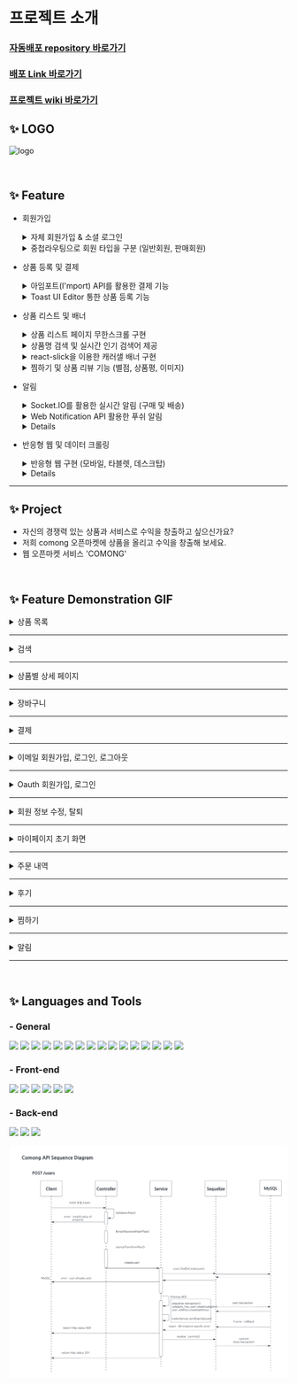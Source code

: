 # 프로젝트 소개

### [자동배포 repository 바로가기](https://github.com/onewithtruth/comong)
### [배포 Link 바로가기](https://www.comong.kr/)
### [프로젝트 wiki 바로가기](https://github.com/codestates/comong/wiki)

## ✨ LOGO

![logo](https://imagedelivery.net/BOKuAiJyROlMLXwCcBYMqQ/9cb76ebb-2ba7-4998-40d8-056e6fe5d700/public)

</br>

## ✨ Feature

- 회원가입
    <details><summary>자체 회원가입 & 소셜 로그인</summary>
    <ul>
        <li> OAuth2.0 소셜 회원가입 및 로그인 (네이버, 구글, 카카오 연동) </li>
    </ul>
    </details>
    <details><summary>중첩라우팅으로 회원 타입을 구분 (일반회원, 판매회원)</summary>
    <span>설명 추가 예정</span>
    </details>

- 상품 등록 및 결제
    <details><summary>아임포트(I'mport) API를 활용한 결제 기능</summary>
    <span>설명 추가 예정</span>
    </details>
    <details><summary>Toast UI Editor 통한 상품 등록 기능</summary>
    <span>설명 추가 예정</span>
    </details>

- 상품 리스트 및 배너
    <details><summary>상품 리스트 페이지 무한스크롤 구현</summary>
    <span>설명 추가 예정</span>
    </details>
    <details><summary>상품명 검색 및 실시간 인기 검색어 제공</summary>
    <span>설명 추가 예정</span>
    </details>
    <details><summary>react-slick을 이용한 캐러샐 배너 구현</summary>
    <span>설명 추가 예정</span>
    </details>
    <details><summary>찜하기 및 상품 리뷰 기능 (별점, 상품평, 이미지)</summary>
    <span>설명 추가 예정</span>
    </details>

- 알림
    <details><summary>Socket.IO를 활용한 실시간 알림 (구매 및 배송)</summary>
    <span>설명 추가 예정</span>
    </details>
    <details><summary>Web Notification API 활용한 푸쉬 알림</summary>
    <span>설명 추가 예정</span>
    </details>
    <details><summaryNode mailer를 활용한 메일 발송 (주문/결제정보)</summary>
    <span>설명 추가 예정</span>
    </details>


- 반응형 웹 및 데이터 크롤링
    <details><summary>반응형 웹 구현 (모바일, 타블렛, 데스크탑)</summary>
         - 기준</br>
         1) 모바일 (가로 767px 이하)</br>
         2) 타블렛 (가로 768px 이상 1199px 이하)</br>
         3) 데스크탑 (가로 1200px 이상)</br></br>
         - 시연 GIF</br>
      <img width="700" src="https://user-images.githubusercontent.com/86667412/170004359-a79cf983-5ca2-44c5-8975-db43d4b85959.gif"/></details>
    </details>
    <details><summarycheerio와 puppeteer를 사용한 상품 데이터 크롤링</summary>
    <span>설명 추가 예정</span>
    </details>

---

## ✨ Project

- 자신의 경쟁력 있는 상품과 서비스로 수익을 창출하고 싶으신가요?
- 저희 comong 오픈마켓에 상품을 올리고 수익을 창출해 보세요.
- 웹 오픈마켓 서비스 'COMONG'

</br>

## ✨ Feature Demonstration GIF

<details>
  <summary> 상품 목록 </summary>

  <details>
  <summary> 메인 배너 (자동 슬라이드)</summary>
    <img width="700" src="https://user-images.githubusercontent.com/86667412/158828284-b418222d-f2d2-40ec-a9d8-899fad1d1100.gif"/>
  </details>

  <details>
  <summary> 상품 목록 (무한스크롤) </summary>
    <img width="700" src="https://user-images.githubusercontent.com/86667412/158832768-90f6f518-23cf-4d42-9b38-6c47e8ed18ce.gif"/>
  </details>
  
  <details>
  <summary> 상품 목록 (카테고리별 필터)  </summary>
    <img width="700" src="https://user-images.githubusercontent.com/86667412/158832382-c8ff7e60-a8aa-4704-b8c0-88316e2ec288.gif"/>
  </details>
  
</details>

---

<details>
  <summary> 검색 </summary>

  <details>
  <summary> 상품 검색 </summary>
    <img width="700" src="https://user-images.githubusercontent.com/86667412/158833765-129ab415-eda0-456c-b71e-10e05bff9f2c.gif"/>
  </details>
  
  <details>
  <summary> 인기검색어 </summary>
    <img width="700" src="https://user-images.githubusercontent.com/86667412/158833652-8309192f-3ecd-4399-80bc-52e94ad9f076.gif"/>
  </details>

</details>

---

<details>
  <summary> 상품별 상세 페이지 </summary>

  <details>
  <summary> 상품 사진 </summary>
    <img width="700" src="https://user-images.githubusercontent.com/86667412/158838630-164b5c36-fc3a-4c9a-8334-1397cda64b45.gif"/>
  </details>
  
  <details>
  <summary> 상품 설명 </summary>
    <img width="700" src="https://user-images.githubusercontent.com/86667412/158838734-ecebc4a1-e1c4-4790-9182-aa1ce24fdea1.gif"/>
  </details>
  
  <details>
  <summary> 상품평 </summary>
    <img width="700" src="https://user-images.githubusercontent.com/86667412/158838847-b6b46526-1cb4-461f-ada1-7360ad8bc25e.gif"/>
  </details>
  
</details>

---

<details>
  <summary> 장바구니 </summary>

  <details>
  <summary> 장바구니 담기 </summary>
    <img width="700" src="https://user-images.githubusercontent.com/86667412/158920976-9851a6e1-c839-483e-8b07-01df743efc54.gif"/>
  </details>
  
  <details>
  <summary> 장바구니 상품 개수 조절 </summary>
    <img width="700" src="https://user-images.githubusercontent.com/86667412/158921415-a812ec0a-7a8f-418c-a7ba-312e67592437.gif"/>
  </details>
  
  <details>
  <summary> 장바구니 상품 삭제 </summary>
    <img width="700" src="https://user-images.githubusercontent.com/86667412/158921258-6fa7e193-37d4-4ad2-b5f1-f847345ae3e7.gif"/>
  </details>
  
  
</details>

---

<details>
  <summary> 결제 </summary>

  <details>
  <summary> 결제 선택(장바구니) </summary>
    <img width="700" src="https://user-images.githubusercontent.com/86667412/158921854-2547fd55-1ec5-4f3c-8f51-b780095d1a61.gif"/>
  </details>

  <details>
  <summary> 결제 선택 (상품 페이지) </summary>
    <img width="700" src="https://user-images.githubusercontent.com/86667412/158921907-5dcbc0ca-0f61-453e-9cc0-11052b6d3711.gif"/>
  </details>  
  
  <details>
  <summary> 결제 주소 입력 </summary>
    <img width="700" src="https://user-images.githubusercontent.com/86667412/158925689-8a10c5d4-d81e-4ddc-a367-a4a2a00542cd.gif"/>
  </details>

  <details>
  <summary> 결제 진행 </summary>
    <img width="700" src="https://user-images.githubusercontent.com/86667412/158925748-56cc823f-a6fb-440b-9ad1-14bdbaef6bf6.gif"/>
  </details>  
  
  <details>
  <summary> 결제 카드 선택 </summary>
    <img width="700" src="https://user-images.githubusercontent.com/86667412/158925825-1eeb2797-7b0c-4b63-82de-2a125cf6deb9.gif"/>
  </details>
  
  <details>
  <summary> 결제 완료 </summary>
    <img width="700" src="https://user-images.githubusercontent.com/86667412/158925881-b08b46cd-5679-4b45-b79c-b97e8700767b.gif"/>
  </details>
  
</details>

---

<details>
  <summary> 이메일 회원가입, 로그인, 로그아웃</summary>
  
  <details>
  <summary> 회원가입 - 일반회원 </summary>
    <img width="700" src="https://user-images.githubusercontent.com/88753089/159136241-0eef747e-45c9-4929-acb1-f5036613079a.gif"/>
  </details>
  
  <details>
  <summary>회원가입 - 판매회원</summary>
    <img width="700" src="https://user-images.githubusercontent.com/88753089/159177932-2749a421-b5a2-44f1-b34d-cfdcc7fc24b9.gif"/>
  </details>

  <!-- <details>
  <summary>판매회원 (가입 신청 후 이메일)</summary>
    <img width="700" src=""/>
  </details> -->

  <details>
  <summary> 로그인 </summary>
    <img width="700" src="https://user-images.githubusercontent.com/88753089/159136262-f54070b5-cb45-425e-ab87-febf85fd566a.gif"/>
  </details>

  <details>
  <summary> 로그아웃 </summary>
    <img width="700" src="https://user-images.githubusercontent.com/88753089/159136307-a0010615-2d14-4a9a-a240-0a75ab969749.gif"/>
  </details>

</details>

---

<details>

  <summary>Oauth 회원가입, 로그인</summary>

  <details>
  <summary>네이버 - 회원가입</summary>
    <img width="700" src="https://user-images.githubusercontent.com/88753089/160566286-b3f8aee7-4468-405e-b232-d0729c3dc54b.gif"/>
  </details>

  <details>
  <summary>네이버 - 로그인</summary>
    <img width="700" src="https://user-images.githubusercontent.com/88753089/160566283-d9c88503-3cfc-4936-86ab-d38a6dd663ee.gif"/>
  </details>

  <details>
  <summary>카카오 - 회원가입</summary>
    <img width="700" src="https://user-images.githubusercontent.com/88753089/160566294-b60a1aec-a6d1-4a03-8b46-a2eb9f05452f.gif"/>
  </details>

  <details>
  <summary>카카오 - 로그인</summary>
    <img width="700" src="https://user-images.githubusercontent.com/88753089/160566291-382fa952-58e4-4df8-a40b-3535d5b2250f.gif"/>
  </details>

  <details>
  <summary>구글 - 회원가입</summary>
    <img width="700" src="https://user-images.githubusercontent.com/88753089/160566272-cdfbe576-2ce9-4969-9aef-1b6bd69ee88f.gif"/>
  </details>

  <details>
  <summary>구글 - 로그인</summary>
    <img width="700" src="https://user-images.githubusercontent.com/88753089/160566249-0ef47ce4-17ef-435e-8a46-966412649b6a.gif"/>
  </details>

</details>

---

<details>
  <summary>회원 정보 수정, 탈퇴</summary>

  <details>
    <summary>회원 정보 수정</summary>
    <img width="700" src="https://user-images.githubusercontent.com/88753089/160658064-6f7c1cbf-66a1-48a1-abc9-040cb9390052.gif"/>
  </details>

  <details>
    <summary>회원 정보 수정 (프로필 사진 변경)</summary>
    <img width="700" src="https://user-images.githubusercontent.com/88753089/160658072-c767d4c0-03f8-4775-8617-6fc6f4286526.gif"/>
  </details>

  <details>
    <summary>회원 탈퇴</summary>
    <img width="700" src="https://user-images.githubusercontent.com/88753089/160658080-1a03f1e5-a1b4-4831-a181-4f130045537c.gif"/>
  </details>

</details>

---

<details>
  <summary>마이페이지 초기 화면</summary>

  <details>
    <summary>일반 회원</summary>
    <img width="700" src="https://user-images.githubusercontent.com/88753089/159150106-f6de7f42-c115-4ea9-a8a8-85d43b4a4b71.gif"/>
  </details>

  <details>
    <summary>판매 회원</summary>
    <img width="700" src="https://user-images.githubusercontent.com/88753089/159153818-5721bc41-7eb5-4abc-8d47-41026c29dfd6.gif"/>
  </details>

</details>

---

<details>
  <summary>주문 내역</summary>

  <details>
    <summary>주문 내역 조회 (상품 상태에 따라)</summary>
    <img width="700" src="https://user-images.githubusercontent.com/88753089/160552242-d6daffa6-d8b4-4fa5-a034-11a2a4e84794.gif"/>
  </details>

  <details>
    <summary>주문 내역 조회 (상품 상태 + 기간에 따라)</summary>
    <img width="700" src="https://user-images.githubusercontent.com/88753089/160552255-388e7e4a-c129-438e-98e3-dba26bd67d9c.gif"/>
  </details>

</details>

---

<details>
  <summary>후기</summary>

  <details>
    <summary>후기 쓰기</summary>
    <img width="700" src="https://user-images.githubusercontent.com/88753089/160544983-3115ab0d-ee89-4d95-bde3-4f3a52cf80e5.gif"/>
  </details>

  <details>
    <summary>후기 쓰기 (사진 첨부)</summary>
    <img width="700" src="https://user-images.githubusercontent.com/88753089/160545061-3acad169-f8a0-492b-848b-6b0f1a5b2433.gif"/>
  </details>

  <details>
    <summary>후기 삭제</summary>
    <img width="700" src="https://user-images.githubusercontent.com/88753089/160545102-3f22f68a-d5ee-433f-8956-cd44f08b88b9.gif"/>
  </details>

</details>

---

<details>
  <summary>찜하기</summary>

  <details>
    <summary>찜하기 등록</summary>
    <img width="700" src="https://user-images.githubusercontent.com/88753089/159149861-5b01ba27-f454-4910-89b1-2f0a6ccb0dac.gif"/>
  </details>

  <details>
    <summary>찜하기 해제</summary>
    <img width="700" src="https://user-images.githubusercontent.com/88753089/159149987-eb83b06a-8f92-4f23-8d21-66dc0c3294bc.gif"/>
  </details>

</details>

---

<!-- <details>
  <summary>판매 내역</summary>

  <details>
    <summary>상세 정보 확인</summary>
    <img width="700" src=""/>
  </details>

  <details>
    <summary>진행 상태 변경 - 배송 준비 중</summary>
    <img width="700" src=""/>
  </details>

  <details>
    <summary>진행 상태 변경 - 배송 중</summary>
    <img width="700" src=""/>
  </details>

</details>

--- -->

<details>
  <summary>알림</summary>
  <details>
    <summary>알림 - 배송 준비 중</summary>
    <img width="700" src="https://user-images.githubusercontent.com/88753089/160664384-4b832fcc-d97d-48b6-ac1b-512f11dd8e21.gif"/>
  </details>

  <details>
    <summary>알림 - 배송 시작</summary>
    <img width="700" src="https://user-images.githubusercontent.com/88753089/160664378-d5c31ab2-2776-4453-aac1-4ca64214472a.gif"/>
  </details>

  <details>
    <summary>알림 읽은 경우 (색 구분, 숫자 변경)</summary>
    <img width="700" src="https://user-images.githubusercontent.com/88753089/160664389-34a8536d-5961-4e29-bc95-c82389c116cb.gif"/>
  </details>

  <details>
    <summary>알림 삭제</summary>
    <img width="700" src="https://user-images.githubusercontent.com/88753089/160664354-b781df03-a173-4aef-a5f7-cc6ded7df3f0.gif"/>
  </details>

</details>

---

 </br>

## ✨ Languages and Tools

### - General

<img src="https://img.shields.io/badge/javascript-F7DF1E?style=for-the-badge&logo=javascript&logoColor=black" height="50"> <img src="https://img.shields.io/badge/TypeScript-007396?style=for-the-badge&logo=TypeScript&logoColor=white" height="50">
<img src="https://img.shields.io/badge/Node.js-339933?style=for-the-badge&logo=Node.js&logoColor=white" height="50">
<img src="https://img.shields.io/badge/mysql-4479A1?style=for-the-badge&logo=mysql&logoColor=white" height="50">
<img src="https://img.shields.io/badge/Amazon AWS-232F3E?style=for-the-badge&logo=AmazonAWS&logoColor=white" height="50">
<img src="https://img.shields.io/badge/Cloudflare-F38020?style=for-the-badge&logo=Cloudflare&logoColor=white" height="50">
<img src="https://img.shields.io/badge/Socket.io-010101?style=for-the-badge&logo=Socket.io&logoColor=white" height="50">
<img src="https://img.shields.io/badge/Git-003545?style=for-the-badge&logo=Git&logoColor=white" height="50">
<img src="https://img.shields.io/badge/github-181717?style=for-the-badge&logo=github&logoColor=white" height="50">
<img src="https://img.shields.io/badge/Ubuntu-E95420?style=for-the-badge&logo=Ubuntu&logoColor=black" height="50">
<img src="https://img.shields.io/badge/mac OS-000000?style=for-the-badge&logo=macOS&logoColor=white" height="50">
<img src="https://img.shields.io/badge/Windows-61DAFB?style=for-the-badge&logo=Windows&logoColor=black" height="50">
<img src="https://img.shields.io/badge/Discord-1572B6?style=for-the-badge&logo=Discord&logoColor=white" height="50">
<img src="https://img.shields.io/badge/Visual Studio Code-007ACC?style=for-the-badge&logo=VisualStudioCode&logoColor=white" height="50">
<img src="https://img.shields.io/badge/Postman-FF6C37?style=for-the-badge&logo=Postman&logoColor=white" height="50">
<img src="https://img.shields.io/badge/PowerShell-5391FE?style=for-the-badge&logo=PowerShell&logoColor=white" height="50">

### - Front-end

<img src="https://img.shields.io/badge/react-61DAFB?style=for-the-badge&logo=react&logoColor=black" height="50"> <img src="https://img.shields.io/badge/Redux-764ABC?style=for-the-badge&logo=Redux&logoColor=black" height="50">
<img src="https://img.shields.io/badge/Redux toolkit-764ABC?style=for-the-badge&logo=Redux&logoColor=black" height="50">
<img src="https://img.shields.io/badge/html-E34F26?style=for-the-badge&logo=html5&logoColor=white" height="50">
<img src="https://img.shields.io/badge/css-1572B6?style=for-the-badge&logo=css3&logoColor=white" height="50">
<img src="https://img.shields.io/badge/styled components-DB7093?style=for-the-badge&logo=styled-components&logoColor=black" height="50">

### - Back-end

<img src="https://img.shields.io/badge/nestjs-E0234E?style=for-the-badge&logo=nestjs&logoColor=white" height="50"> <img src="https://img.shields.io/badge/Express-000000?style=for-the-badge&logo=Express&logoColor=white" height="50">
<img src="https://img.shields.io/badge/Sequelize-0769AD?style=for-the-badge&logo=Sequelize&logoColor=white" height="50">

<img src="https://raw.githubusercontent.com/dahyeon11/resource_storage/ec6baa63e2e2673c273841d2dd7c3238444c4a0a/Blank%20diagram%20(1).png">

<!-- ### - Others..

<img src="https://img.shields.io/badge/Coffee-5B4638?style=for-the-badge&logo=BuyMeACoffee&logoColor=white" height="50"> -->

